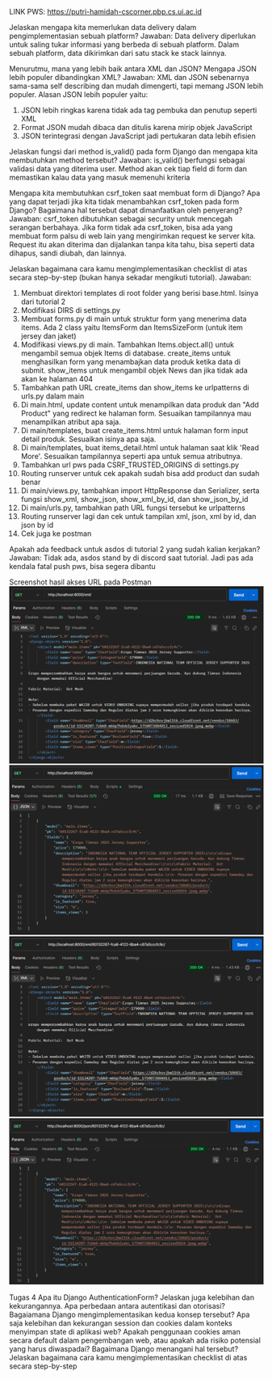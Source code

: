 LINK PWS: https://putri-hamidah-cscorner.pbp.cs.ui.ac.id

Jelaskan mengapa kita memerlukan data delivery dalam pengimplementasian sebuah platform?
Jawaban:
Data delivery diperlukan untuk saling tukar informasi yang berbeda di sebuah platform. Dalam sebuah platform, data dikirimkan dari satu stack ke stack lainnya.

Menurutmu, mana yang lebih baik antara XML dan JSON? Mengapa JSON lebih populer dibandingkan XML?
Jawaban:
XML dan JSON sebenarnya sama-sama self describing dan mudah dimengerti, tapi memang JSON lebih populer. 
Alasan JSON lebih populer yaitu:
1. JSON lebih ringkas karena tidak ada tag pembuka dan penutup seperti XML
2. Format JSON mudah dibaca dan ditulis karena mirip objek JavaScript
3. JSON terintegrasi dengan JavaScript jadi pertukaran data lebih efisien

Jelaskan fungsi dari method is_valid() pada form Django dan mengapa kita membutuhkan method tersebut?
Jawaban:
is_valid() berfungsi sebagai validasi data yang diterima user. Method akan cek tiap field di form dan memastikan kalau data yang masuk memenuhi kriteria

Mengapa kita membutuhkan csrf_token saat membuat form di Django? Apa yang dapat terjadi jika kita tidak menambahkan csrf_token pada form Django? Bagaimana hal tersebut dapat dimanfaatkan oleh penyerang?
Jawaban:
csrf_token dibutuhkan sebagai security untuk mencegah serangan berbahaya. Jika form tidak ada csrf_token, bisa ada yang membuat form palsu di web lain yang mengirimkan request ke server kita. Request itu akan diterima dan dijalankan tanpa kita tahu, bisa seperti data dihapus, sandi diubah, dan lainnya.

Jelaskan bagaimana cara kamu mengimplementasikan checklist di atas secara step-by-step (bukan hanya sekadar mengikuti tutorial).
Jawaban:
1. Membuat direktori templates di root folder yang berisi base.html. Isinya dari tutorial 2
2. Modifikasi DIRS di settings.py
3. Membuat forms.py di main untuk struktur form yang menerima data items. Ada 2 class yaitu ItemsForm dan ItemsSizeForm (untuk item jersey dan jaket)
4. Modifikasi views.py di main. Tambahkan Items.object.all() untuk mengambil semua objek Items di database. create_items untuk menghasilkan form yang menambajkan data produk ketika data di submit. show_items untuk mengambil objek News dan jika tidak ada akan ke halaman 404
5. Tambahkan path URL create_items dan show_items ke urlpatterns di urls.py dalam main
6. Di main.html, update content untuk menampilkan data produk dan "Add Product" yang redirect ke halaman form. Sesuaikan tampilannya mau menampilkan atribut apa saja.
7. Di main/templates, buat create_items.html untuk halaman form input detail produk. Sesuaikan isinya apa saja.
8. Di main/templates, buat items_detail.html untuk halaman saat klik 'Read More'. Sesuaikan tampilannya seperti apa untuk semua atributnya.
9. Tambahkan url pws pada CSRF_TRUSTED_ORIGINS di settings.py
10. Routing runserver untuk cek apakah sudah bisa add product dan sudah benar
11. Di main/views.py, tambahkan import HttpResponse dan Serializer, serta fungsi show_xml, show_json, show_xml_by_id, dan show_json_by_id
12. Di main/urls.py, tambahkan path URL fungsi tersebut ke urlpatterns
13. Routing runserver lagi dan cek untuk tampilan xml, json, xml by id, dan json by id
14. Cek juga ke postman

Apakah ada feedback untuk asdos di tutorial 2 yang sudah kalian kerjakan?
Jawaban:
Tidak ada, asdos stand by di discord saat tutorial. Jadi pas ada kendala fatal push pws, bisa segera dibantu

Screenshot hasil akses URL pada Postman
![XML](<Screenshot 2025-09-15 221838.png>)
![JSON](<Screenshot 2025-09-15 221614.png>)
![XML by ID](<Screenshot 2025-09-15 221905.png>)
![JSON by ID](<Screenshot 2025-09-15 221926.png>)

Tugas 4
Apa itu Django AuthenticationForm? Jelaskan juga kelebihan dan kekurangannya.
Apa perbedaan antara autentikasi dan otorisasi? Bagaiamana Django mengimplementasikan kedua konsep tersebut?
Apa saja kelebihan dan kekurangan session dan cookies dalam konteks menyimpan state di aplikasi web?
Apakah penggunaan cookies aman secara default dalam pengembangan web, atau apakah ada risiko potensial yang harus diwaspadai? Bagaimana Django menangani hal tersebut?
Jelaskan bagaimana cara kamu mengimplementasikan checklist di atas secara step-by-step 